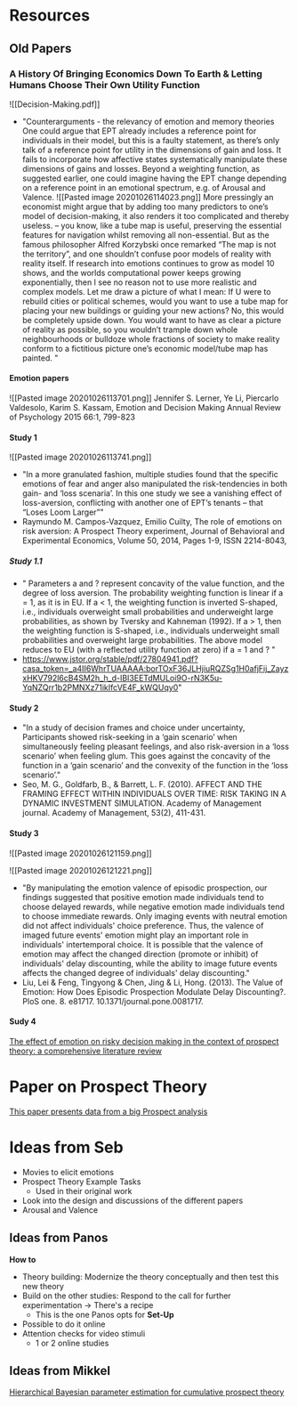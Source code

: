 # Resources

## Old Papers
### A History Of Bringing Economics Down To Earth & Letting Humans Choose Their Own Utility Function
![[Decision-Making.pdf]]
- "Counterarguments - the relevancy of emotion and memory theories
One could argue that EPT already includes a reference point for individuals in their model, but this is a faulty statement, as there’s only talk of a reference point for utility in the dimensions of gain and loss. It fails to incorporate how affective states systematically manipulate these dimensions of gains and losses. Beyond a weighting function, as suggested earlier, one could imagine having the EPT change depending on a reference point in an emotional spectrum, e.g. of Arousal and Valence.
 ![[Pasted image 20201026114023.png]]
More pressingly an economist might argue that by adding too many predictors to one’s model of decision-making, it also renders it too complicated and thereby useless. – you know, like a tube map is useful, preserving the essential features for navigation whilst removing all non-essential.
But as the famous philosopher Alfred Korzybski  once remarked “The map is not the territory”, and one shouldn’t confuse poor models of reality with reality itself. If research into emotions continues to grow as model 10 shows, and the worlds computational power keeps growing exponentially,  then I see no reason not to use more realistic and complex models. Let me draw a picture of what I mean: If U were to rebuild cities or political schemes, would you want to use a tube map for placing your new buildings or guiding your new actions? No, this would be completely upside down. You would want to have as clear a picture of reality as possible, so you wouldn’t trample down whole neighbourhoods or bulldoze whole fractions of society to make reality conform to a fictitious picture one’s economic model/tube map has painted.
"
#### Emotion papers
![[Pasted image 20201026113701.png]]
Jennifer S. Lerner, Ye Li, Piercarlo Valdesolo, Karim S. Kassam, Emotion and Decision Making Annual Review of Psychology 2015 66:1, 799-823
#### Study 1
![[Pasted image 20201026113741.png]]
- "In a more granulated fashion, multiple studies found that the specific emotions of fear and anger also manipulated the risk-tendencies in both gain- and ‘loss scenaria’. In this one study we see a vanishing effect of loss-aversion, conflicting with another one of EPT’s tenants – that “Loses Loom Larger”"
- Raymundo M. Campos-Vazquez, Emilio Cuilty, The role of emotions on risk aversion: A Prospect Theory experiment, Journal of Behavioral and Experimental Economics, Volume 50, 2014, Pages 1-9, ISSN 2214-8043,

##### Study 1.1
- " Parameters a and ? represent concavity of the value function, and the degree of loss aversion. The probability weighting function is linear if a = 1, as it is in EU. If a < 1, the weighting function is inverted S-shaped, i.e., individuals overweight small probabilities and underweight large probabilities, as shown by Tversky and Kahneman (1992). If a > 1, then the weighting function is S-shaped, i.e., individuals underweight small probabilities and overweight large probabilities. The above model reduces to EU (with a reflected utility function at zero) if a = 1 and ? "
- https://www.jstor.org/stable/pdf/27804941.pdf?casa_token=_a4II6WhrTUAAAAA:borTOxF36JLHjiuRQZSg1H0afjFij_ZayzxHKV792l6cB4SM2h_h_d-IBI3EETdMULoi9O-rN3K5u-YqNZQrr1b2PMNXz71ikIfcVE4F_kWQUqy0"
#### Study 2
- "In a study of decision frames and choice under uncertainty, Participants showed risk-seeking in a ‘gain scenario’ when simultaneously feeling pleasant feelings, and also risk-aversion in a ‘loss scenario’ when feeling glum. This goes against the concavity of the function in a ‘gain scenario’ and the convexity of the function in the ‘loss scenario’."
- Seo, M. G., Goldfarb, B., & Barrett, L. F. (2010). AFFECT AND THE FRAMING EFFECT WITHIN INDIVIDUALS OVER TIME: RISK TAKING IN A DYNAMIC INVESTMENT SIMULATION. Academy of Management journal. Academy of Management, 53(2), 411-431.
#### Study 3
![[Pasted image 20201026121159.png]]


![[Pasted image 20201026121221.png]]
- "By manipulating the emotion valence of episodic prospection, our findings suggested that positive emotion made individuals tend to choose delayed rewards, while negative emotion made individuals tend to choose immediate rewards. Only imaging events with neutral emotion did not affect individuals' choice preference. Thus, the valence of imaged future events' emotion might play an important role in individuals' intertemporal choice. It is possible that the valence of emotion may affect the changed direction (promote or inhibit) of individuals' delay discounting, while the ability to image future events affects the changed degree of individuals' delay discounting."
-  Liu, Lei & Feng, Tingyong & Chen, Jing & Li, Hong. (2013). The Value of Emotion: How Does Episodic Prospection Modulate Delay Discounting?. PloS one. 8. e81717. 10.1371/journal.pone.0081717.

#### Sudy 4
[The effect of emotion on risky decision making in the context of prospect theory: a comprehensive literature review](https://link.springer.com/article/10.1007/s11301-019-00169-2)


# Paper on Prospect Theory
[This paper presents data from a big Prospect analysis](https://scholar.google.com/scholar?q=A%20parametric%20analysis%20of%20prospect%20theory%E2%80%99s%20functionals%20for%20the%20general%20population)

# Ideas from Seb
- Movies to elicit emotions
- Prospect Theory Example Tasks
	- Used in their  original work
- Look into the design and discussions of the different papers
- Arousal and Valence

## Ideas from Panos
**How to**
- Theory building: Modernize the theory conceptually and then test this new theory
- Build on the other studies: Respond to the call for further experimentation -> There's a recipe
	- This is the one Panos opts for
**Set-Up**
- Possible to do it online
- Attention checks for video stimuli
	- 1 or 2 online studies

## Ideas from Mikkel
[Hierarchical Bayesian parameter estimation for cumulative prospect theory](https://pdf.sciencedirectassets.com/272579/1-s2.0-S0022249611X00020/1-s2.0-S0022249610001070/main.pdf?X-Amz-Date=20201117T153506Z&X-Amz-Algorithm=AWS4-HMAC-SHA256&X-Amz-Signature=61b0e9e9cc37509e30bce1fc4e9ab57ed46a014b0295636227d11aec4a41dee6&X-Amz-Credential=ASIAQ3PHCVTY7OS7PK7A%2F20201117%2Fus-east-1%2Fs3%2Faws4_request&type=client&tid=prr-fd8abdd1-ce7d-4b54-bf8b-216d1ae3a85f&sid=c24150e919cd67408b3bee58172a421288d7gxrqb&pii=S0022249610001070&X-Amz-SignedHeaders=host&X-Amz-Security-Token=IQoJb3JpZ2luX2VjELf%2F%2F%2F%2F%2F%2F%2F%2F%2F%2FwEaCXVzLWVhc3QtMSJIMEYCIQCRRFGFc7b02V86pkMeqytyBK%2BR8I%2BfdsIpYbjfXSpIBwIhAORxDxLYdr4EoSyn1P7wlhG%2F1RnX8tIG0IRGOidKKm69KrQDCDAQAxoMMDU5MDAzNTQ2ODY1IgwzsYwSRMjSfdr4cbUqkQOPUxG702LEv3POe5ESC9FBVVHGeUF%2BB46FTtWqkhHgjkRIpuoFiavu1cuBWHQ9FwCZjcocan56LfXiySYBfl259MC8ieSYor9FKZLBaAhDCEblkiTdW2%2Fk4nfogp6fwWVdckC8gGVbu3wQ9Mdh%2FE91ZEix%2FIftmJ6IpAZkm0l0AFFt%2BngI7geWoZDeku5iImEUw6JJPgFz5Yw9cKa%2FuGM3hi29JsuI30qzBqZC9nGRCIx%2FLYeiDfF1v0QjFLmT%2FE5xpaNxMt%2FoWLiazRcconSQCCax6%2Bw9SR4NvWg2illOrLMEPuRYacIFRNhV9zj7Y06Bf%2BfG%2FTQxXdnDLH0VMkUWx%2BgjwRAqSvIb0JRg9q5gErPB1cZLCuCd3ybFSmtj7aQmfl7uhMAjQwnCcN6fhtlVK6Xb3Us7YglDaHekzf8RDv9stbxBWFGMPVmDUXHWOsUo89LY%2F9IbtQTs5Uu3ieMGePUVMY4ox3FPYAb5jWjaOFqs54LqfQ5nqjkLMiAY%2F11zCVyOAoPiDnDs6Wjuj52iszCtuc%2F9BTrqATkmIC%2Bu2w6MEow0zbPVAaqNF%2BjUh8Tv%2BWTInq9G3Q4PXIqL3CNNiISPDvuUggRwWGJDgXtr0C%2B4Gtv1bfs3BGHHgWOD261c6O0LHQuP11BLN8GCr7bFO1hjVAqHhC06vyhGQRmRzN32CPwo8pUM2gWw9xXGUioUiSJ%2FgRpDaszsW4Yr8Wm7L9Q7jAOYxEf7WLxPwAWO69o8JbJoouxwL4qeTEGMJ5IpUk3x3xPQIlawOlqY%2FHi0s4E1DE4ZMjH21hc3PrQ%2FiwI%2BTqY9Rg5sjLCBJ4vRCiqb3dpOWLsR5LFOTySXWoqIdO7b9Q%3D%3D&host=68042c943591013ac2b2430a89b270f6af2c76d8dfd086a07176afe7c76c2c61&X-Amz-Expires=300&hash=038e650d987fa2a288e10fc48b36925d7c5e28b29ed45d8f619c55c43f9ea3b3)